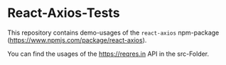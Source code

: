 # React-Axios-Tests
This repository contains demo-usages of the `react-axios` npm-package (https://www.npmjs.com/package/react-axios).

You can find the usages of the https://reqres.in API in the src-Folder.